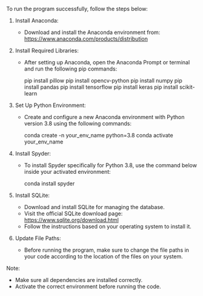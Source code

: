 To run the program successfully, follow the steps below:

1. Install Anaconda:
   - Download and install the Anaconda environment from:
     https://www.anaconda.com/products/distribution

2. Install Required Libraries:
   - After setting up Anaconda, open the Anaconda Prompt or terminal and run the following pip commands:

     pip install pillow
     pip install opencv-python
     pip install numpy
     pip install pandas
     pip install tensorflow
     pip install keras
     pip install scikit-learn

3. Set Up Python Environment:
   - Create and configure a new Anaconda environment with Python version 3.8 using the following commands:

     conda create -n your_env_name python=3.8
     conda activate your_env_name

4. Install Spyder:
   - To install Spyder specifically for Python 3.8, use the command below inside your activated environment:

     conda install spyder

5. Install SQLite:
   - Download and install SQLite for managing the database.
   - Visit the official SQLite download page: https://www.sqlite.org/download.html
   - Follow the instructions based on your operating system to install it.

6. Update File Paths:
   - Before running the program, make sure to change the file paths in your code according to the location of the files on your system.

Note:
- Make sure all dependencies are installed correctly.
- Activate the correct environment before running the code.
